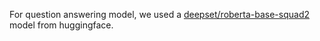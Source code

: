 For question answering model, we used a [deepset/roberta-base-squad2](https://huggingface.co/deepset/roberta-base-squad2) model from huggingface.